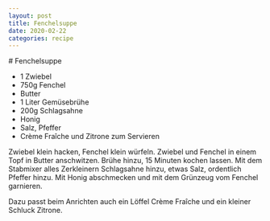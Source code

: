 ```yaml
---
layout: post
title: Fenchelsuppe
date: 2020-02-22
categories: recipe
---
```

﻿# Fenchelsuppe

- 1 Zwiebel
- 750g Fenchel
- Butter
- 1 Liter Gemüsebrühe
- 200g Schlagsahne
- Honig
- Salz, Pfeffer
- Crème Fraîche und Zitrone zum Servieren

Zwiebel klein hacken, Fenchel klein würfeln.
Zwiebel und Fenchel in einem Topf in Butter anschwitzen.
Brühe hinzu, 15 Minuten kochen lassen.
Mit dem Stabmixer alles Zerkleinern
Schlagsahne hinzu, etwas Salz, ordentlich Pfeffer hinzu.
Mit Honig abschmecken und mit dem Grünzeug vom Fenchel garnieren.

Dazu passt beim Anrichten auch ein Löffel Crème Fraîche und ein kleiner Schluck Zitrone.
